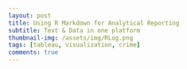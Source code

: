 ```yaml
---
layout: post
title: Using R Markdown for Analytical Reporting
subtitle: Text & Data in one platform
thumbnail-img: /assets/img/RLog.png
tags: [tableau, visualization, crime]
comments: true
---
```

